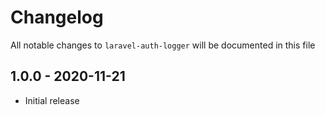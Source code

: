 # Changelog

All notable changes to `laravel-auth-logger` will be documented in this file

## 1.0.0 - 2020-11-21

- Initial release
